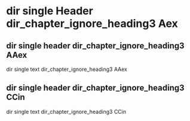 # dir single Header dir_chapter_ignore_heading3 Aex


## dir single header dir_chapter_ignore_heading3 AAex

dir single text dir_chapter_ignore_heading3 AAex


## dir single header dir_chapter_ignore_heading3 CCin

dir single text dir_chapter_ignore_heading3 CCin